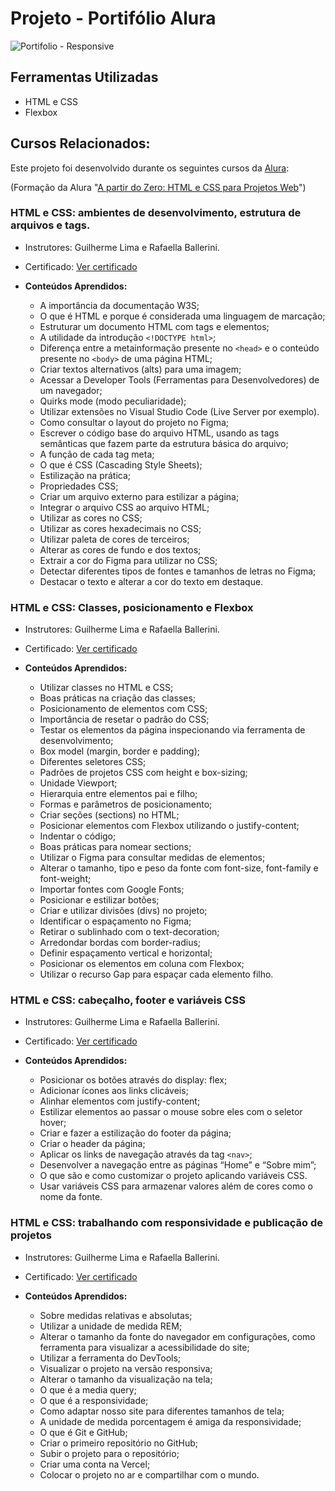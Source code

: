 # Projeto - Portifólio Alura

![Portifolio - Responsive](https://github.com/lehrissio/portifolio-alura/assets/103052994/06965a65-dfe7-471a-a5db-0441f0dd61fb)

## Ferramentas Utilizadas
  * HTML e CSS
  * Flexbox

## Cursos Relacionados:
Este projeto foi desenvolvido durante os seguintes cursos da [Alura](https://www.alura.com.br/):


(Formação da Alura "[A partir do Zero: HTML e CSS para Projetos Web](https://cursos.alura.com.br/degree/certificate/2e85c664-e5e4-450f-9994-074e43c763e0?lang=pt_BR)")

### HTML e CSS: ambientes de desenvolvimento, estrutura de arquivos e tags.

  * Instrutores: Guilherme Lima e Rafaella Ballerini.
  * Certificado: [Ver certificado](https://cursos.alura.com.br/certificate/a22f5ecc-3066-47ca-9fa8-87f161f04526?lang=pt_BR)

  * **Conteúdos Aprendidos:**
    - A importância da documentação W3S;
    - O que é HTML e porque é considerada uma linguagem de marcação;
    - Estruturar um documento HTML com tags e elementos;
    - A utilidade da introdução `<!DOCTYPE html>`;
    - Diferença entre a metainformação presente no `<head>` e o conteúdo presente no `<body>` de uma página HTML;
    - Criar textos alternativos (alts) para uma imagem;
    - Acessar a Developer Tools (Ferramentas para Desenvolvedores) de um navegador;
    - Quirks mode (modo peculiaridade);
    - Utilizar extensões no Visual Studio Code (Live Server por exemplo).
    - Como consultar o layout do projeto no Figma;
    - Escrever o código base do arquivo HTML, usando as tags semânticas que fazem parte da estrutura básica do arquivo;
    - A função de cada tag meta;
    - O que é CSS (Cascading Style Sheets);
    - Estilização na prática;
    - Propriedades CSS;
    - Criar um arquivo externo para estilizar a página;
    - Integrar o arquivo CSS ao arquivo HTML;
    - Utilizar as cores no CSS;
    - Utilizar as cores hexadecimais no CSS;
    - Utilizar paleta de cores de terceiros;
    - Alterar as cores de fundo e dos textos;
    - Extrair a cor do Figma para utilizar no CSS;
    - Detectar diferentes tipos de fontes e tamanhos de letras no Figma;
    - Destacar o texto e alterar a cor do texto em destaque.

### HTML e CSS: Classes, posicionamento e Flexbox

  * Instrutores: Guilherme Lima e Rafaella Ballerini.
  * Certificado: [Ver certificado](https://cursos.alura.com.br/certificate/b2801ca3-bfd0-4d8b-8436-ea77637e1a26?lang=pt_BR)
  
  * **Conteúdos Aprendidos:**
    - Utilizar classes no HTML e CSS;
    - Boas práticas na criação das classes;
    - Posicionamento de elementos com CSS;
    - Importância de resetar o padrão do CSS;
    - Testar os elementos da página inspecionando via ferramenta de desenvolvimento;
    - Box model (margin, border e padding);
    - Diferentes seletores CSS;
    - Padrões de projetos CSS com height e box-sizing;
    - Unidade Viewport;
    - Hierarquia entre elementos pai e filho;
    - Formas e parâmetros de posicionamento;
    - Criar seções (sections) no HTML;
    - Posicionar elementos com Flexbox utilizando o justify-content;
    - Indentar o código;
    - Boas práticas para nomear sections;
    - Utilizar o Figma para consultar medidas de elementos;
    - Alterar o tamanho, tipo e peso da fonte com font-size, font-family e font-weight;
    - Importar fontes com Google Fonts;
    - Posicionar e estilizar botões;
    - Criar e utilizar divisões (divs) no projeto;
    - Identificar o espaçamento no Figma;
    - Retirar o sublinhado com o text-decoration;
    - Arredondar bordas com border-radius;
    - Definir espaçamento vertical e horizontal;
    - Posicionar os elementos em coluna com Flexbox;
    - Utilizar o recurso Gap para espaçar cada elemento filho.
  
### HTML e CSS: cabeçalho, footer e variáveis CSS

  * Instrutores: Guilherme Lima e Rafaella Ballerini.
  * Certificado: [Ver certificado](https://cursos.alura.com.br/certificate/64481a1c-5a7b-4118-bb08-5d50e6473e88?lang=pt_BR)
  
  * **Conteúdos Aprendidos:**
    - Posicionar os botões através do display: flex;
    - Adicionar ícones aos links clicáveis;
    - Alinhar elementos com justify-content;
    - Estilizar elementos ao passar o mouse sobre eles com o seletor hover;
    - Criar e fazer a estilização do footer da página;
    - Criar o header da página;
    - Aplicar os links de navegação através da tag `<nav>`;
    - Desenvolver a navegação entre as páginas “Home” e “Sobre mim”;
    - O que são e como customizar o projeto aplicando variáveis CSS.
    - Usar variáveis CSS para armazenar valores além de cores como o nome da fonte.
  
### HTML e CSS: trabalhando com responsividade e publicação de projetos

  * Instrutores: Guilherme Lima e Rafaella Ballerini.
  * Certificado: [Ver certificado](https://cursos.alura.com.br/certificate/dbba3570-7cc8-470e-a85b-b9d44c512004?lang=pt_)
  
  * **Conteúdos Aprendidos:**
    - Sobre medidas relativas e absolutas;
    - Utilizar a unidade de medida REM;
    - Alterar o tamanho da fonte do navegador em configurações, como ferramenta para visualizar a acessibilidade do site;
    - Utilizar a ferramenta do DevTools;
    - Visualizar o projeto na versão responsiva;
    - Alterar o tamanho da visualização na tela;
    - O que é a media query;
    - O que é a responsividade;
    - Como adaptar nosso site para diferentes tamanhos de tela;
    - A unidade de medida porcentagem é amiga da responsividade;
    - O que é Git e GitHub;
    - Criar o primeiro repositório no GitHub;
    - Subir o projeto para o repositório;
    - Criar uma conta na Vercel;
    - Colocar o projeto no ar e compartilhar com o mundo.
